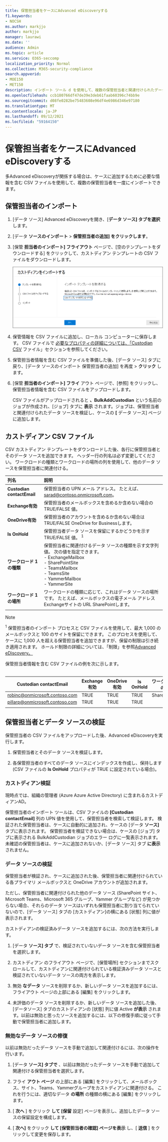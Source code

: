 ```yaml
---
title: 保管担当者をケースにAdvanced eDiscoveryする
f1.keywords:
- NOCSH
ms.author: markjjo
author: markjjo
manager: laurawi
ms.date: ''
audience: Admin
ms.topic: article
ms.service: O365-seccomp
localization_priority: Normal
ms.collection: M365-security-compliance
search.appverid:
- MOE150
- MET150
description: インポート ツール d を使用して、複数の保管担当者と関連付けられたデータ ソースをすばやくケースに追加Advanced eDiscovery。
ms.openlocfilehash: ccb180766df47de39e3deb61faab60396c74bb9e
ms.sourcegitcommit: d08fe0282be75483608e96df4e6986d346e97180
ms.translationtype: MT
ms.contentlocale: ja-JP
ms.lasthandoff: 09/12/2021
ms.locfileid: "59164150"
---
```

# <a name="import-custodians-to-an-advanced-ediscovery-case"></a>保管担当者をケースにAdvanced eDiscoveryする

多Advanced eDiscoveryが関係する場合は、ケースに追加するために必要な情報を含む CSV ファイルを使用して、複数の保管担当者を一度にインポートできます。

## <a name="import-custodians"></a>保管担当者のインポート

1. [データ ソース] Advanced eDiscoveryを開き、[**データ ソース] タブを選択** します。

2. [データ **ソースのインポート**  >  **保管担当者の追加] をクリックします**。

3. [保管 **担当者のインポート] フライアウト** ページで、[空のテンプレートをダウンロードする] をクリックして、カストディアン テンプレートの CSV ファイルをダウンロードします。

   ![[保管担当者のインポート] フライアウト ページから CSV テンプレートをダウンロードします。](../media/ImportCustodians1.png)

4. 保管情報を CSV ファイルに追加し、ローカル コンピューターに保存します。 CSV ファイルで [必要なプロパティの詳細については、「Custodian CSV](#custodian-csv-file) ファイル」セクションを参照してください。

5. 保管担当者情報を含む CSV ファイルを準備した後、[データ ソース] タブに戻り、[データ ソースのインポート 保管担当者の追加] を再度  >  **クリック** します。

6. [保管 **担当者のインポート] フライ** アウト ページで、[参照] をクリックし、保管担当者情報を含む CSV ファイルをアップロードします。

   CSV ファイルがアップロードされると **、BulkAddCustodian** という名前のジョブが作成され、[ジョブ] タブに **表示** されます。ジョブは、保管担当者と関連付けられたデータ ソースを検証し、ケースの **[** データ ソース] ページに追加します。

## <a name="custodian-csv-file"></a>カストディアン CSV ファイル

CSV カストディアン テンプレートをダウンロードした後、各行に保管担当者とそのデータ ソースを追加できます。 ヘッダー行の列名は必ず変更してください。 ワークロードの種類とワークロードの場所の列を使用して、他のデータ ソースを保管担当者に関連付ける。

| 列名|説明|
|:------- |:------------------------------------------------------------|
|**Custodian contactEmail**     |保管担当者の UPN メール アドレス。 たとえば、sarad@contoso.onmicrosoft.com。           |
|**Exchange有効** | 保管担当者のメールボックスを含めるか含めない場合の TRUE/FALSE 値。      |
|**OneDrive有効** | 保管担当者のアカウントを含めるか含めない場合は TRUE/FALSE OneDrive for Businessします。 |
|**Is OnHold**        | 保管担当者データ ソースを保留にするかどうかを示す TRUE/FALSE 値。 <sup>1</sup>     |
|**ワークロード 1 の種類**         |保管担当者に関連付けるデータ ソースの種類を示す文字列値。 次の値を指定できます。 <br/>- ExchangeMailbox<br/> - SharePointSite<br/>- TeamsMailbox<br/>- TeamsSite<br/> - YammerMailbox<br/>- YammerSite |
|**ワークロード 1 の場所**     | ワークロードの種類に応じて、これはデータ ソースの場所です。 たとえば、メールボックスの電子メール アドレスExchangeサイトの URL SharePointします。 |
|||

> [!NOTE]
> <sup>1</sup> 保管担当者のインポート プロセスと CSV ファイルを使用して、最大 1,000 のメールボックスと 100 のサイトを保留にできます。 このプロセスを使用して、ケースに 1,000 人を超える保管担当者を追加できますが、保留の制限は引き続き適用されます。 ホールド制限の詳細については、「制限」を参照[Advanced eDiscovery。](limits-ediscovery20.md#hold-limits)

保管担当者情報を含む CSV ファイルの例を次に示します。<br/><br/>

|Custodian contactEmail      | Exchange有効 | OneDrive有効 | Is OnHold | ワークロード 1 の種類 | ワークロード 1 の場所             |
| ----------------- | ---------------- | ---------------- | --------- | -------------- | ------------------------------ |
|robinc@onmicrosoft.contoso.com | TRUE             | TRUE             | TRUE      | SharePointSite | https://contoso.sharepoint.com |
|pillarp@onmicrosoft.contoso.com | TRUE             | TRUE             | TRUE      | |  |
||||||

## <a name="custodian-and-data-source-validation"></a>保管担当者とデータ ソースの検証

保管担当者の CSV ファイルをアップロードした後、Advanced eDiscoveryを実行します。

1. 保管担当者とそのデータ ソースを検証します。

2. 各保管担当者のすべてのデータ ソースにインデックスを作成し、保持します (CSV ファイルの **Is OnHold** プロパティが TRUE に設定されている場合)。

### <a name="custodian-validation"></a>カストディアン検証

現時点では、組織の管理者 (Azure Azure Active Directory) に含まれるカストディアンAD。

保管担当者のインポート ツールは、CSV ファイルの **[Custodian contactEmail]** 列の UPN 値を使用して、保管担当者を検索して検証します。 検証された保管担当者は、ケースに自動的に追加され、ケースの [データ **ソース]** タブに表示されます。 保管担当者を検証できない場合は、ケースの [ジョブ] タブに表示される BulkAddCustodian ジョブのエラー ログに一覧表示されます。 未確認の保管担当者は、ケースに追加されないか、[データ ソース] タブ **に表示** されません。

### <a name="data-source-validation"></a>データ ソースの検証

保管担当者が検証され、ケースに追加された後、保管担当者に関連付けられている各プライマリ メールボックスと OneDrive アカウントが追加されます。

ただし、保管担当者に関連付けられた他のデータ ソース (SharePoint サイト、Microsoft Teams、Microsoft 365 グループ、Yammer グループなど) が見つからない場合、それらのデータ ソースはいずれも保管担当者に割り当てられていないので、[データ ソース] タブの [カストディアン]の横にある [状態] 列に値が表示されます。 

カストディアンの検証済みデータ ソースを追加するには、次の方法を実行します。

1. [データ **ソース] タブ** で、検証されていないデータ ソースを含む保管担当者を選択します。

2. カストディアン のフライアウト ページで、[保管場所] セクションまでスクロールして、カストディアンに関連付けられている検証済みデータ ソースと検証されていないデータ ソースの両方を表示します。

3. 無効 **なデータ** ソースを削除するか、新しいデータ ソースを追加するには、フライアウト ページの上部にある [編集] をクリックします。

4. 未評価のデータ ソースを削除するか、新しいデータ ソースを追加した後、[データソース] タブのカストディアンの [状態] 列に値 Active **が表示** されます。以前は無効と思ったソースを追加するには、以下の修復手順に従って手動で保管担当者に追加します。

### <a name="remediating-invalid-data-sources"></a>無効なデータ ソースの修復

以前は無効だったデータ ソースを手動で追加して関連付けるには、次の操作を行います。

1. [データ **ソース] タブで** 、以前は無効だったデータ ソースを手動で追加して関連付ける保管担当者を選択します。

2. フライ **アウト ページ** の上部にある [編集] をクリックして、メールボックス、サイト、Teams、Yammerグループをカストディアンに関連付ける。 これを行うには、適切なデータ **の場所** の種類の横にある [編集] をクリックします。

3. [ **次へ** ] をクリック **して [保留** 設定] ページを表示し、追加したデータ ソースの保留設定を構成します。

4. [ **次へ]** をクリック **して [保管担当者の確認] ページを表示** し、[ **送信** ] をクリックして変更を保存します。
